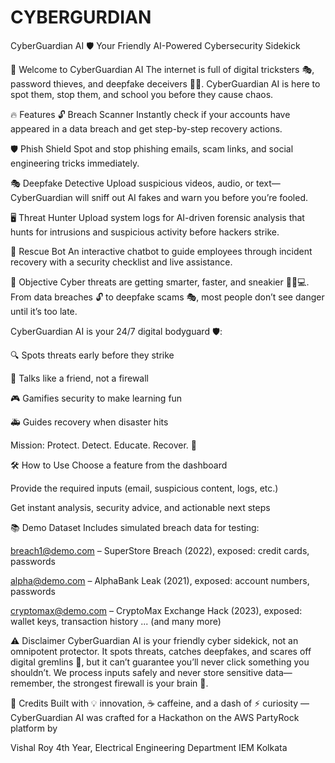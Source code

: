 # CYBERGURDIAN
CyberGuardian AI 🛡️
Your Friendly AI-Powered Cybersecurity Sidekick

🚀 Welcome to CyberGuardian AI
The internet is full of digital tricksters 🎭, password thieves, and deepfake deceivers 🕵️‍♀️. CyberGuardian AI is here to spot them, stop them, and school you before they cause chaos.

🔥 Features
🔓 Breach Scanner
Instantly check if your accounts have appeared in a data breach and get step-by-step recovery actions.

🛡️ Phish Shield
Spot and stop phishing emails, scam links, and social engineering tricks immediately.

🎭 Deepfake Detective
Upload suspicious videos, audio, or text—CyberGuardian will sniff out AI fakes and warn you before you’re fooled.

🖥️ Threat Hunter
Upload system logs for AI-driven forensic analysis that hunts for intrusions and suspicious activity before hackers strike.

🤖 Rescue Bot
An interactive chatbot to guide employees through incident recovery with a security checklist and live assistance.

🎯 Objective
Cyber threats are getting smarter, faster, and sneakier 🕵️‍♂️💻. From data breaches 🔓 to deepfake scams 🎭, most people don’t see danger until it’s too late.

CyberGuardian AI is your 24/7 digital bodyguard 🛡️:

🔍 Spots threats early before they strike

💬 Talks like a friend, not a firewall

🎮 Gamifies security to make learning fun

🚑 Guides recovery when disaster hits

Mission: Protect. Detect. Educate. Recover. 🚀

🛠️ How to Use
Choose a feature from the dashboard

Provide the required inputs (email, suspicious content, logs, etc.)

Get instant analysis, security advice, and actionable next steps

📚 Demo Dataset
Includes simulated breach data for testing:

breach1@demo.com – SuperStore Breach (2022), exposed: credit cards, passwords

alpha@demo.com – AlphaBank Leak (2021), exposed: account numbers, passwords

cryptomax@demo.com – CryptoMax Exchange Hack (2023), exposed: wallet keys, transaction history
... (and many more)

⚠️ Disclaimer
CyberGuardian AI is your friendly cyber sidekick, not an omnipotent protector. It spots threats, catches deepfakes, and scares off digital gremlins 🐉, but it can’t guarantee you’ll never click something you shouldn’t. We process inputs safely and never store sensitive data—remember, the strongest firewall is your brain 🧠.

🙌 Credits
Built with 💡 innovation, ☕ caffeine, and a dash of ⚡ curiosity — CyberGuardian AI was crafted for a Hackathon on the AWS PartyRock platform by

Vishal Roy
4th Year, Electrical Engineering Department
IEM Kolkata
